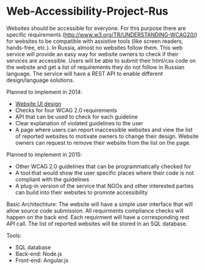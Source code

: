 Web-Accessibility-Project-Rus
=============================

Websites should be accessible for everyone. For this purpose there are specific requirements (http://www.w3.org/TR/UNDERSTANDING-WCAG20/) for websites to be compatible with assistive tools (like screen readers, hands-free, etc.). In Russia, almost no websites follow them.
This web service will provide an easy way for website owners to check if their services are accessible. Users will be able to submit their html/css code on the website and get a list of requirements they do not follow in Russian language. The service will have a REST API to enable different design/language solutions.

Planned to implement in 2014:
- [Website UI design]()
- Checks for four WCAG 2.0 requirements
- API that can be used to check for each guideline
- Clear explanation of violated guidelines to the user
- A page where users can report inaccessible websites and view the list of reported websites to motivate owners to change their design. Website owners can request to remove their website from the list on the page.

Planned to implement in 2015:
- Other WCAG 2.0 guidelines that can be programmatically checked for
- A tool that would show the user specific places where their code is not compliant with the guidelines
- A plug-in version of the service that NGOs and other interested parties can build into their websites to promote accessibility

Basic Architechture:
The website will have a simple user interface that will allow source code submission. All requirments compliance checks will happen on the back end. Each requirment will have a corresponding rest API call. The list of reported websites will be stored in an SQL database.

Tools:
- SQL database
- Back-end: Node.js
- Front-end: Angular.js
